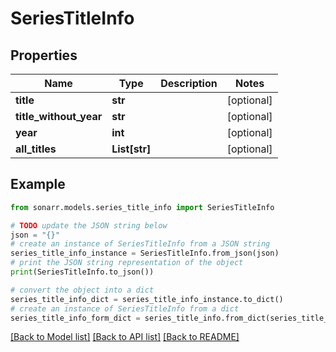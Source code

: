 # SeriesTitleInfo


## Properties

Name | Type | Description | Notes
------------ | ------------- | ------------- | -------------
**title** | **str** |  | [optional] 
**title_without_year** | **str** |  | [optional] 
**year** | **int** |  | [optional] 
**all_titles** | **List[str]** |  | [optional] 

## Example

```python
from sonarr.models.series_title_info import SeriesTitleInfo

# TODO update the JSON string below
json = "{}"
# create an instance of SeriesTitleInfo from a JSON string
series_title_info_instance = SeriesTitleInfo.from_json(json)
# print the JSON string representation of the object
print(SeriesTitleInfo.to_json())

# convert the object into a dict
series_title_info_dict = series_title_info_instance.to_dict()
# create an instance of SeriesTitleInfo from a dict
series_title_info_form_dict = series_title_info.from_dict(series_title_info_dict)
```
[[Back to Model list]](../README.md#documentation-for-models) [[Back to API list]](../README.md#documentation-for-api-endpoints) [[Back to README]](../README.md)


